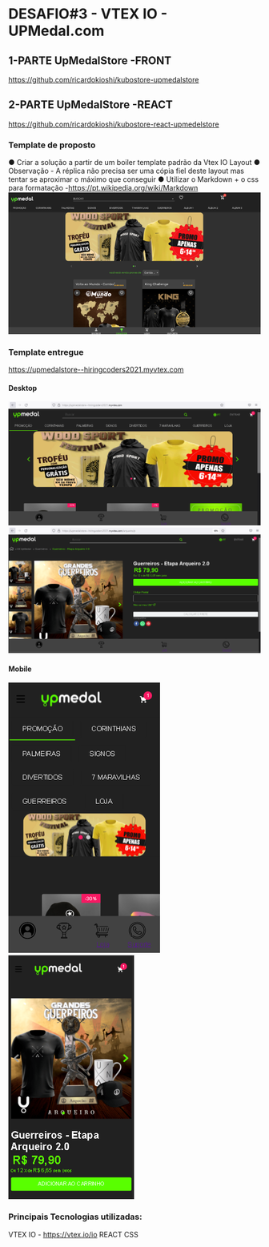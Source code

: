 # DESAFIO#3 - VTEX IO - UPMedal.com

## 1-PARTE UpMedalStore -FRONT
https://github.com/ricardokioshi/kubostore-upmedalstore

## 2-PARTE UpMedalStore -REACT
https://github.com/ricardokioshi/kubostore-react-upmedelstore

### Template de proposto
● Criar a solução a partir de um boiler template padrão da Vtex IO Layout
● Observação - A réplica não precisa ser uma cópia fiel deste layout mas tentar se aproximar o máximo que conseguir
● Utilizar o Markdown + o css para formatação -https://pt.wikipedia.org/wiki/Markdown
![alt text](https://github.com/ricardokioshi/kubostore-upmedalstore/blob/main/assets/upmedal.PNG)

### Template entregue
https://upmedalstore--hiringcoders2021.myvtex.com

#### Desktop
![alt text](https://github.com/ricardokioshi/kubostore-upmedalstore/blob/main/assets/1.PNG)
![alt text](https://github.com/ricardokioshi/kubostore-upmedalstore/blob/main/assets/2.PNG)

#### Mobile
![alt text](https://github.com/ricardokioshi/kubostore-upmedalstore/blob/main/assets/mobile1.PNG)
![alt text](https://github.com/ricardokioshi/kubostore-upmedalstore/blob/main/assets/mobile2.PNG)


### Principais Tecnologias utilizadas:
VTEX IO - https://vtex.io/io
REACT 
CSS
